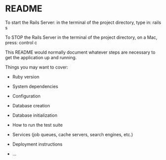 # README

To start the Rails Server:
in the terminal of the project directory, type in:
rails s

To STOP the Rails Server
in the terminal of the project directory, on a Mac, press:
control c

This README would normally document whatever steps are necessary to get the
application up and running.

Things you may want to cover:

* Ruby version

* System dependencies

* Configuration

* Database creation

* Database initialization

* How to run the test suite

* Services (job queues, cache servers, search engines, etc.)

* Deployment instructions

* ...
